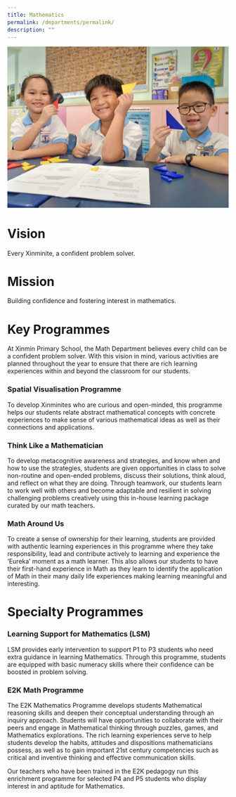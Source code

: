 ```yaml
---
title: Mathematics
permalink: /departments/permalink/
description: ""
---
```

![](/images/Department%20Pics/maths%20s.jpg)
# Vision 
Every Xinminite, a confident problem solver. 

# Mission
Building confidence and fostering interest in mathematics.

# Key Programmes
At Xinmin Primary School, the Math Department believes every child can be a confident problem solver.  With this vision in mind, various activities are planned throughout the year to ensure that there are rich learning experiences within and beyond the classroom for our students.

### Spatial Visualisation Programme
To develop Xinminites who are curious and open-minded, this programme helps our students relate abstract mathematical concepts with concrete experiences to make sense of various mathematical ideas as well as their connections and applications.

### Think Like a Mathematician 
To develop metacognitive awareness and strategies, and know when and how to use the strategies, students are given opportunities in class to solve non-routine and open-ended problems, discuss their solutions, think aloud, and reflect on what they are doing. Through teamwork, our students learn to work well with others and become adaptable and resilient in solving challenging problems creatively using this in-house learning package curated by our math teachers.

### Math Around Us
To create a sense of ownership for their learning, students are provided with authentic learning experiences in this programme where they take responsibility, lead and contribute actively to learning and experience the ‘Eureka’ moment as a math learner. This also allows our students to have their first-hand experience in Math as they learn to identify the application of Math in their many daily life experiences making learning meaningful and interesting. 


# Specialty Programmes

### Learning Support for Mathematics (LSM)

LSM provides early intervention to support P1 to P3 students who need extra guidance in learning Mathematics. Through this programme, students are equipped with basic numeracy skills where their confidence can be boosted in problem solving.


### E2K Math Programme

The E2K Mathematics Programme develops students Mathematical reasoning skills and deepen their conceptual understanding through an inquiry approach. Students will have opportunities to collaborate with their peers and engage in Mathematical thinking through puzzles, games, and Mathematics explorations. The rich learning experiences serve to help students develop the habits, attitudes and dispositions mathematicians possess, as well as to gain important 21st century competencies such as critical and inventive thinking and effective communication skills.

Our teachers who have been trained in the E2K pedagogy run this enrichment programme for selected P4 and P5 students who display interest in and aptitude for Mathematics.

